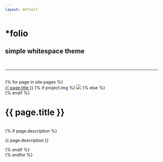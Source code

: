 ```yaml
---
layout: default
---
```


<div class="header-bar">
  <h1>*folio</h1>
  <h2>simple whitespace theme</h2>
  <br/>
  <hr>
  <br/>
</div>
{% for page in site.pages %}
<div class="project ">
    <div class="thumbnail">
        <a href="{{ page.url | prepend: site.baseurl }}">{{ page.title }}</a>
        {% if project.img %}
        <img class="thumbnail" src="{{ page.img }}"/>
        {% else %}
        <div class="thumbnail blankbox"></div>
        {% endif %}    
        <span>
            <h1>{{ page.title }}</h1>
            <br/>
            {% if page.description %}
            <p>{{ page.description }}</p>
            {% endif %}
        </span>
        </a>
    </div>
</div>
{% endfor %}

<!--
<ul class="post-list">
    {% for post in paginator.posts %}
      <li>
        <h2><a class="post-title" href="{{ post.url | prepend: site.baseurl }}">{{ post.title }}</a></h2>
        <p class="post-meta">{{ post.date | date: '%B %-d, %Y — %H:%M' }}</p>
        <p>{{ post.description }}</p>
        <br/>
        <hr/>
      </li>
    {% endfor %}
</ul>
-->
